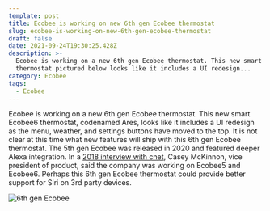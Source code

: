 ```yaml
---
template: post
title: Ecobee is working on new 6th gen Ecobee thermostat
slug: ecobee-is-working-on-new-6th-gen-ecobee-thermostat
draft: false
date: 2021-09-24T19:30:25.428Z
description: >-
  Ecobee is working on a new 6th gen Ecobee thermostat. This new smart
  thermostat pictured below looks like it includes a UI redesign...
category: Ecobee
tags:
  - Ecobee
---
```

Ecobee is working on a new 6th gen Ecobee thermostat. This new smart Ecobee6 thermostat, codenamed Ares, looks like it includes a UI redesign as the menu, weather, and settings buttons have moved to the top. It is not clear at this time what new features will ship with this 6th gen Ecobee thermostat. The 5th gen Ecobee was released in 2020 and featured deeper Alexa integration. In a [2018 interview with cnet](https://www.cnet.com/news/inside-ecobee-thermostat-smart-home-plans-to-outsmart-nest/), Casey McKinnon, vice president of product, said the company was working on Ecobee5 and Ecobee6. Perhaps this 6th gen Ecobee thermostat could provide better support for Siri on 3rd party devices. 

![](/media/icdevicearessmart-2x.png "6th gen Ecobee")

